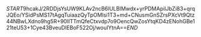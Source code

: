 $START$9hcakJ/2RDDjsYsUW9KLAv2ncB6lULBIMwdx+yrPDMApilJbZi83+qrqJQEo/YSidPsMS17tAgqTuiaazQyTpOMlsi1T3+md+CNusmGnSZrsPXcVt9Qtz44NBwLXdno9hg5R+90IITTmQfeCtxvdp7o9OencQwZosYtqKD4zENohGBe121teU53+1Cye43BveuDIEBoF522Oj/wouIYtnA==$END$